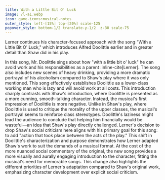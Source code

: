 ```yaml
---
title: With a Little Bit O' Luck
image: /l-a1.webp
icon: game-icons:musical-notes
outer_style: left-[15%] top-[20%] scale-125
popover_style: bottom-1/2 translate-y-1/2  z-30 scale-75
---
```

Lerner continues his character-focused approach with the song "With a Little Bit O' Luck," which introduces Alfred Doolittle earlier and in greater detail than Shaw did in his play.
<!--more-->
In this song, Mr. Doolittle sings about how "with a little bit o' luck" he can avoid work and his responsibilities as a parent :inline-cite[Lerner]. The song also includes new scenes of heavy drinking, providing a more dramatic portrayal of his alcoholism compared to Shaw's play where it was only mentioned. This song effectively establishes Doolittle as a lower-class working man who is lazy and will avoid work at all costs. This introduction sharply contrasts with Shaw's introduction, where Doolittle is presented as a more cunning, smooth-talking character. Instead, the musical's first impression of Doolittle is more negative. Unlike in Shaw's play, where Doolittle is used to critique the morality of the upper classes, the musical's portrayal seems to reinforce class stereotypes. Doolittle's laziness might lead the audience to conclude that helping him financially would be wasteful—an idea that Shaw's play directly challenged. Lerner's decision to drop Shaw's social criticism here aligns with his primary goal for this song: to add "action that took place between the acts of the play." This shift in Doolittle's characterization and purpose demonstrates how Lerner adapted Shaw's work to suit the demands of a musical format. At the cost of the more nuanced social commentary of the original, the new song provides a more visually and aurally engaging introduction to the character, fitting the musical's need for memorable songs. This change also highlights the different priorities of Lerner's adaptation compared to Shaw's original work, emphasizing character development over explicit social criticism.
